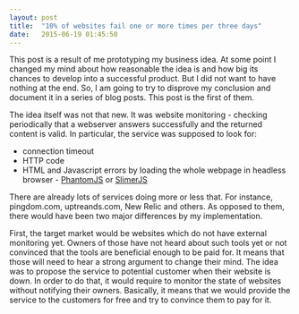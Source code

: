 ```yaml
---
layout: post
title:  "10% of websites fail one or more times per three days"
date:   2015-06-19 01:45:50
---
```


This post is a result of me prototyping my business idea. At some point I changed my mind about how reasonable the idea is and how big its chances to develop into a successful product. But I did not want to have nothing at the end. So, I am going to try to disprove my conclusion and document it in a series of blog posts. This post is the first of them. 

The idea itself was not that new. It was website monitoring - checking periodically that a webserver answers successfully and the returned content is valid. In particular, the service was supposed to look for:

* connection timeout
* HTTP code
* HTML and Javascript errors by loading the whole webpage in headless browser - [PhantomJS](http://phantomjs.org/) or [SlimerJS](https://slimerjs.org/index.html) 

There are already lots of services doing more or less that. For instance, pingdom.com, uptreands.com, New Relic and others. As opposed to them, there would have been two major differences by my implementation.

First, the target market would be websites which do not have external monitoring yet. Owners of those have not heard about such tools yet or not convinced that the tools are beneficial enough to be paid for. It means that those will need to hear a strong argument to change their mind. The idea was to propose the service to potential customer when their website is down. In order to do that, it would require to monitor the state of websites without notifying their owners. Basically, it means that we would provide the service to the customers for free and try to convince them to pay for it.

 
